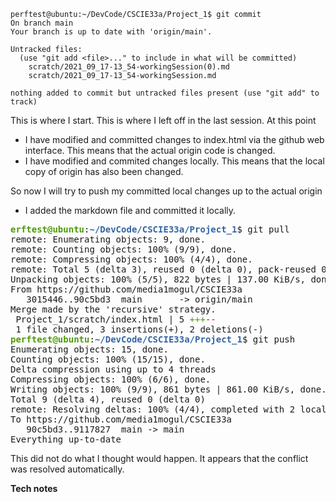 ```
perftest@ubuntu:~/DevCode/CSCIE33a/Project_1$ git commit
On branch main
Your branch is up to date with 'origin/main'.

Untracked files:
  (use "git add <file>..." to include in what will be committed)
	scratch/2021_09_17-13_54-workingSession(0).md
	scratch/2021_09_17-13_54-workingSession.md

nothing added to commit but untracked files present (use "git add" to track)
```



This is where I start.
This is where I left off in the last session.
At this point
 - I have modified and committed changes to index.html via the github web interface. This means that the actual origin code is changed.
 - I have modified and commited changes locally. This  means that the local copy of origin has also been changed.

So now I will try to push my committed local changes up to the actual origin
 - I added the markdown file and committed it locally.

<pre><font color="#4E9A06"><b>erftest@ubuntu</b></font>:<font color="#3465A4"><b>~/DevCode/CSCIE33a/Project_1</b></font>$ git pull
remote: Enumerating objects: 9, done.
remote: Counting objects: 100% (9/9), done.
remote: Compressing objects: 100% (4/4), done.
remote: Total 5 (delta 3), reused 0 (delta 0), pack-reused 0
Unpacking objects: 100% (5/5), 822 bytes | 137.00 KiB/s, done.
From https://github.com/media1mogul/CSCIE33a
   3015446..90c5bd3  main       -&gt; origin/main
Merge made by the &apos;recursive&apos; strategy.
 Project_1/scratch/index.html | 5 <font color="#4E9A06">+++</font><font color="#CC0000">--</font>
 1 file changed, 3 insertions(+), 2 deletions(-)
<font color="#4E9A06"><b>perftest@ubuntu</b></font>:<font color="#3465A4"><b>~/DevCode/CSCIE33a/Project_1</b></font>$ git push
Enumerating objects: 15, done.
Counting objects: 100% (15/15), done.
Delta compression using up to 4 threads
Compressing objects: 100% (6/6), done.
Writing objects: 100% (9/9), 861 bytes | 861.00 KiB/s, done.
Total 9 (delta 4), reused 0 (delta 0)
remote: Resolving deltas: 100% (4/4), completed with 2 local objects.
To https://github.com/media1mogul/CSCIE33a
   90c5bd3..9117827  main -&gt; main
Everything up-to-date
</pre>

This did not do what I thought would happen.
It appears that the conflict was resolved automatically.


**Tech notes**
